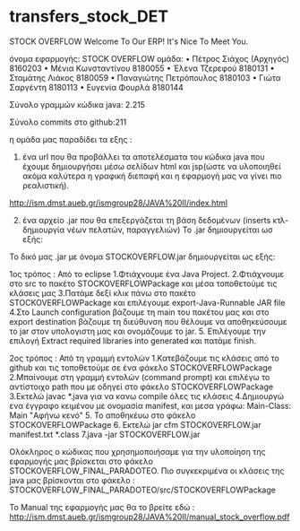 # transfers_stock_DET


  STOCK OVERFLOW 
Welcome To Our ERP!
It's Nice To Meet You.


όνομα εφαρμογής: STOCK OVERFLOW
ομάδα: 
•	Πέτρος Σιάχος   (Αρχηγός)  8160203
•	Μένια Κωνσταντίνου 8180055
•	Έλενα Τζερεφού 8180131 
•	Σταμάτης Λιάκος 8180059 
•	Παναγιώτης Πετρόπουλος 8180103
•	Γιώτα Σαργέντη 8180113
•	Ευγενία Φουρλά 8180144

Σύνολο γραμμών κώδικα java: 2.215

Σύνολο commits στο github:211

η ομάδα μας παραδίδει τα εξης :

1. ένα url που θα προβάλλει τα αποτελέσματα του κώδικα java που έχουμε δημιουργήσει μέσω σελίδων html και jsp(ώστε να υλοποιηθεί ακόμα καλύτερα η γραφική διεπαφή και η εφαρμογή μας να γίνει πιο ρεαλιστική).

http://ism.dmst.aueb.gr/ismgroup28/JAVA%20II/index.html


2. ένα αρχείο .jar  που θα επεξεργάζεται τη βάση δεδομένων (inserts κτλ-δημιουργία νέων πελατών, παραγγελιών)
Το .jar δημιουργείται ωσ εξής:

Το δικό μας .jar με όνομα STOCKOVERFLOW.jar δημιουργείται ως εξής:

1ος τρόπος : Από το eclipse 
1.Φτιάχνουμε ένα Java Project.
2.Φτιάχνουμε στο src το πακέτο STOCKOVERFLOWPackage και μέσα τοποθετούμε τις κλάσεις μας
3.Πατάμε δεξί κλικ πάνω στο πακέτο STOCKOVERFLOWPackage και επιλέγουμε export-Java-Runnable JAR file
4.Στο Launch configuration βάζουμε τη main του πακέτου μας και στο export destination βάζουμε τη διεύθυνση που θέλουμε να αποθηκεύσουμε το jar στον υπολογιστη μας και ονομάζουμε το jar.
5. Επιλέγουμε την επιλογή Extract required libraries into generated και πατάμε finish.

2ος τρόπος : Από τη γραμμή εντολών
1.Κατεβάζουμε τις κλάσεις από το github και τις τοποθετούμε σε ένα φάκελο STOCKOVERFLOWPackage
2.Μπαίνουμε στη γραμμή εντολών (command prompt) και επιλέγω το αντίστοιχο path που με οδηγεί στο φάκελο STOCKOVERFLOWPackage
3.Εκτελώ javac *.java για να κανω compile όλες τις κλάσεις
4.Δημιουργώ ενα έγγραφο κειμένου με ονομασία manifest, και μεσα γράφω:
Main-Class: Main
"Αφήνω κενό"
5. Το αποθηκέυω στο φάκελο STOCKOVERFLOWPackage
6. Εκτελώ jar cfm STOCKOVERFLOW.jar manifest.txt *.class
7.java -jar STOCKOVERFLOW.jar



Ολόκληρος ο κώδικας που χρησημοποιήσαμε για την υλοποίηση της εφαρμογής μας βρίσκεται στο φάκελο STOCKOVERFLOW_FINAL_PARADOTEO.
 Πιο συγκεκριμένα οι κλάσεις της java μας βρίσκονται στο φάκελο : STOCKOVERFLOW_FINAL_PARADOTEO/src/STOCKOVERFLOWPackage
 
 Το Manual της εφαρμογής μας θα το βρείτε εδώ : http://ism.dmst.aueb.gr/ismgroup28/JAVA%20II/manual_stock_overflow.pdf
 
 
